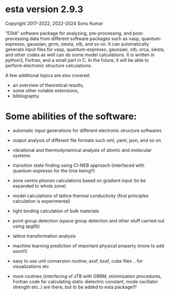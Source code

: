 # esta version 2.9.3

Copyright 2017-2022, 2022-2024 Sonu Kumar


"EStA" software package for analyzing, pre-processing, and post-processing 
data from different software packages such as vasp, quantum-espresso, gaussian, 
grrm, siesta, xtb, and so on. It can automatically generate input files for vasp, 
quantum-espresso, gaussian, xtb, orca, siesta, and other codes as well can do some model calculations. 
It is written in python3, Fortran, and a small part in C. In the future, it will be 
able to perform electronic structure calculations.


A few additional topics are also covered:

- an overview of theoretical results,
- some other notable extensions,
- bibliography.


Some abilities of the software:
===============================

- automatic input generations for different electronic structure softwares

- output analysis of different file formats such xml, yaml, json, and so on

- vibrational and thermodynamical analysis of atomic and molecular systems

- transition state finding using CI-NEB approach (interfaced with quantum-espresso for the time being!!)

- zone centre phonon calculations based on gradient input (to be expanded to whole zone) 

- model calculations of lattice thermal conductivity (first principles calculation is experimental)

- tight binding calculation of bulk materials

- point group detection (space group detection and other stuff carried out using spglib)

- lattice transformation analysis

- machine learning prediction of important physical property (more to add soon!!)

- easy to use unit conversion routine; axsf, bxsf, cube files .. for visualizations etc

- more routines (interfacing of xTB with GRRM, minimization procedures, Fortran code for calculating static dielectric constant, mode oscillator  strength etc..) are there, but to be added to esta package!!!




